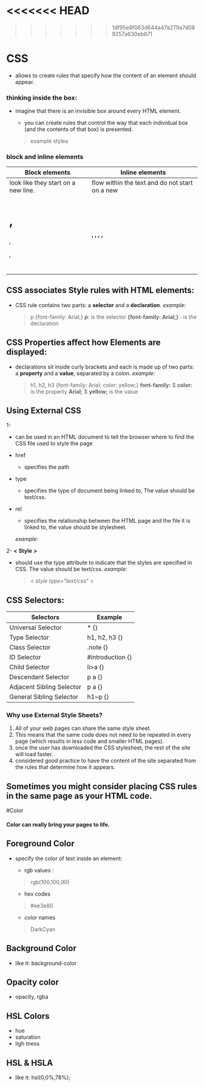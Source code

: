 

<<<<<<< HEAD
=======



>>>>>>> 1df95e8f063d644a47a279a7d089257a630eb871
# CSS
- allows to create rules that specify how the content of an element should appear.



### thinking inside the box:
* imagine that there is an invisible box around every HTML element.

  * you can create rules that control the way that each individual box (and the contents of that box) is presented.



  > example styles

### block and inline elements

|Block elements|Inline elements |
|--- |---| 
|look like they start on a new line. | flow within the text and do not start on a new |
|<h1> ,<h6> , <p> , <div> | <b>, <i>, <img>, <em> ,<span>|


## CSS associates Style rules with HTML elements:
* CSS rule contains two parts: a **selector** and a **declaration**.
  *example:*    

    > p {font-family: Arial;}
    > **p**: is the selector
    > **{font-family: Arial;}** : is the declaration


## CSS Properties affect how Elements are displayed:
* declarations sit inside curly brackets and each is made up of two parts: a **property** and a **value**, separated by a colon.
  *example:*

    > h1, h2, h3 {font-family: Arial; color: yellow;}
    > **font-family:** $ **color:** is the property
    > **Arial;** $ **yellow;** is the value

## Using External CSS
1- **<link>**

  - can be used in an HTML document to tell the browser where to find the CSS file used to style the page
- href

  - specifies the path
- type

  - specifies the type of document being linked to, The value should be text/css.
- rel

  - specifies the relationship between the HTML page and the file it is linked to, the value should be stylesheet.

  *example:*

     > <link href="css/styles.css" type="text/css" rel="stylesheet" />


2-  **<**  **Style**  **>** 

- should use the type attribute to indicate
that the styles are specified in CSS. The value should be text/css.
  *example:*

     > *<* *style type="text/css"* *>*


## CSS Selectors:

|Selectors | Example |
|---|---|
|Universal Selector |  * {} |
| Type Selector | h1, h2, h3 {}  |
| Class Selector | .note {} |
| ID Selector | #introduction {} |
| Child Selector | li>a {} |
|Descendant Selector | p a {} |
|Adjacent Sibling Selector | p a {} |
|General Sibling Selector | h1~p {} |


### Why use External Style Sheets?

1. All of your web pages can share the same style sheet.
2. This means that the same code does not need to be repeated in every page (which results in less code and smaller HTML pages).
3. once the user has downloaded the CSS stylesheet, the rest of the site will load faster.
4. considered good practice to have the content of the site separated from the rules that determine how it appears.


## **Sometimes you might consider placing CSS rules in the same page as your HTML code.**

#Color
#### Color can really bring your pages to life.


## Foreground Color
* specify the color of text inside an element:
  * rgb values :

  >rgb(100,100,90)

  * hex codes
  > #ee3e80
  
  * color names
  > DarkCyan

## Background Color
  * like it: background-color


## Opacity color
* opacity, rgba

## HSL Colors
* hue
* saturation
* ligh tness

## HSL & HSLA
* like it: hsl(0,0%,78%);